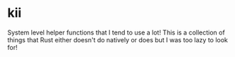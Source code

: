 # kii
System level helper functions that I tend to use a lot! This is a collection of things that Rust either doesn't do natively or does but I was too lazy to look for!
